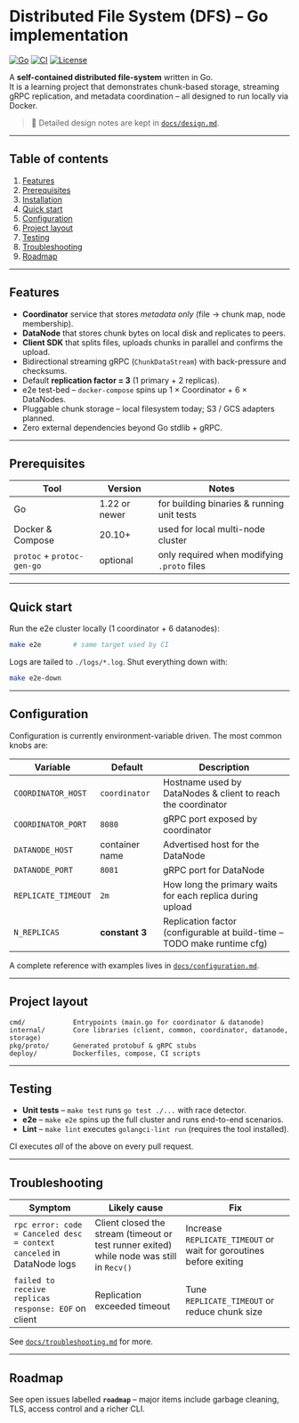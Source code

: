 # Distributed File System (DFS) – Go implementation

[![Go](https://img.shields.io/badge/go-1.22+-00ADD8?logo=go)](https://golang.org/) [![CI](https://github.com/mochivi/distributed-file-system/actions/workflows/go-tests.yml/badge.svg)](https://github.com/mochivi/distributed-file-system/actions) [![License](https://img.shields.io/github/license/mochivi/distributed-file-system)](LICENSE)

A **self-contained distributed file-system** written in Go.  
It is a learning project that demonstrates chunk-based storage, streaming gRPC replication, and metadata coordination – all designed to run locally via Docker.

> 📖 Detailed design notes are kept in [`docs/design.md`](docs/design.md).

---

## Table of contents
1. [Features](#features)
2. [Prerequisites](#prerequisites)
3. [Installation](#installation)
4. [Quick start](#quick-start)
5. [Configuration](#configuration)
6. [Project layout](#project-layout)
7. [Testing](#testing)
8. [Troubleshooting](#troubleshooting)
9. [Roadmap](#roadmap)

---

## Features
* **Coordinator** service that stores *metadata only* (file → chunk map, node membership).
* **DataNode** that stores chunk bytes on local disk and replicates to peers.
* **Client SDK** that splits files, uploads chunks in parallel and confirms the upload.
* Bidirectional streaming gRPC (`ChunkDataStream`) with back-pressure and checksums.
* Default **replication factor = 3** (1 primary + 2 replicas).
* e2e test-bed – `docker-compose` spins up 1 × Coordinator + 6 × DataNodes.
* Pluggable chunk storage – local filesystem today; S3 / GCS adapters planned.
* Zero external dependencies beyond Go stdlib + gRPC.

---

## Prerequisites
| Tool | Version | Notes |
|------|---------|-------|
| Go   | 1.22 or newer | for building binaries & running unit tests |
| Docker & Compose | 20.10+ | used for local multi-node cluster |
| `protoc` + `protoc-gen-go` | optional | only required when modifying `.proto` files |

---

## Quick start
Run the e2e cluster locally (1 coordinator + 6 datanodes):

```bash
make e2e        # same target used by CI
```

Logs are tailed to `./logs/*.log`.  Shut everything down with:
```bash
make e2e-down
```

---

## Configuration
Configuration is currently environment-variable driven.  The most common knobs are:

| Variable | Default | Description |
|----------|---------|-------------|
| `COORDINATOR_HOST` | `coordinator` | Hostname used by DataNodes & client to reach the coordinator |
| `COORDINATOR_PORT` | `8080` | gRPC port exposed by coordinator |
| `DATANODE_HOST` | container name | Advertised host for the DataNode |
| `DATANODE_PORT` | `8081` | gRPC port for DataNode |
| `REPLICATE_TIMEOUT` | `2m` | How long the primary waits for each replica during upload |
| `N_REPLICAS` | **constant 3** | Replication factor (configurable at build-time – TODO make runtime cfg) |

A complete reference with examples lives in [`docs/configuration.md`](docs/configuration.md).

---

## Project layout
```text
cmd/            Entrypoints (main.go for coordinator & datanode)
internal/       Core libraries (client, common, coordinator, datanode, storage)
pkg/proto/      Generated protobuf & gRPC stubs
deploy/         Dockerfiles, compose, CI scripts
```

---

## Testing
* **Unit tests** – `make test` runs `go test ./...` with race detector.
* **e2e** – `make e2e` spins up the full cluster and runs end-to-end scenarios.
* **Lint** – `make lint` executes `golangci-lint run` (requires the tool installed).

CI executes *all* of the above on every pull request.

---

## Troubleshooting
| Symptom | Likely cause | Fix |
|---------|--------------|-----|
| `rpc error: code = Canceled desc = context canceled` in DataNode logs | Client closed the stream (timeout or test runner exited) while node was still in `Recv()` | Increase `REPLICATE_TIMEOUT` or wait for goroutines before exiting |
| `failed to receive replicas response: EOF` on client | Replication exceeded timeout | Tune `REPLICATE_TIMEOUT` or reduce chunk size |

See [`docs/troubleshooting.md`](docs/troubleshooting.md) for more.

---

## Roadmap
See open issues labelled **`roadmap`** – major items include garbage cleaning, TLS, access control and a richer CLI.
